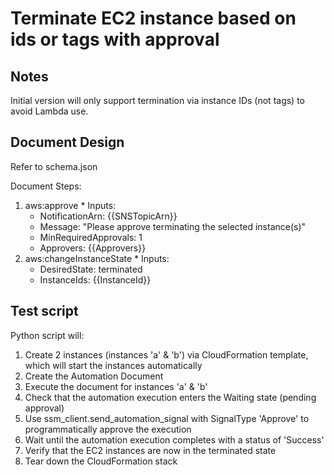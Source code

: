 # Terminate EC2 instance based on ids or tags with approval

## Notes

Initial version will only support termination via instance IDs (not tags) to avoid Lambda use.

## Document Design

Refer to schema.json

Document Steps:
  1. aws:approve
    * Inputs:
      * NotificationArn: {{SNSTopicArn}}
      * Message: "Please approve terminating the selected instance(s)"
      * MinRequiredApprovals: 1
      * Approvers: {{Approvers}}
  2. aws:changeInstanceState
    * Inputs:
      * DesiredState: terminated
      * InstanceIds: {{InstanceId}}

## Test script

Python script will:
  1. Create 2 instances (instances 'a' & 'b') via CloudFormation template, which will start the instances automatically
  2. Create the Automation Document
  3. Execute the document for instances 'a' & 'b'
  4. Check that the automation execution enters the Waiting state (pending approval)
  5. Use ssm_client.send_automation_signal with SignalType 'Approve' to programmatically approve the execution
  6. Wait until the automation execution completes with a status of 'Success'
  7. Verify that the EC2 instances are now in the terminated state
  8. Tear down the CloudFormation stack
